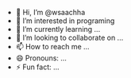- 👋 Hi, I’m @wsaachha
- 👀 I’m interested in programing
- 🌱 I’m currently learning ...
- 💞️ I’m looking to collaborate on ...
- 📫 How to reach me ...
- 😄 Pronouns: ...
- ⚡ Fun fact: ...

<!---
wsaachha/wsaachha is a ✨ special ✨ repository because its `README.md` (this file) appears on your GitHub profile.
You can click the Preview link to take a look at your changes.
--->
